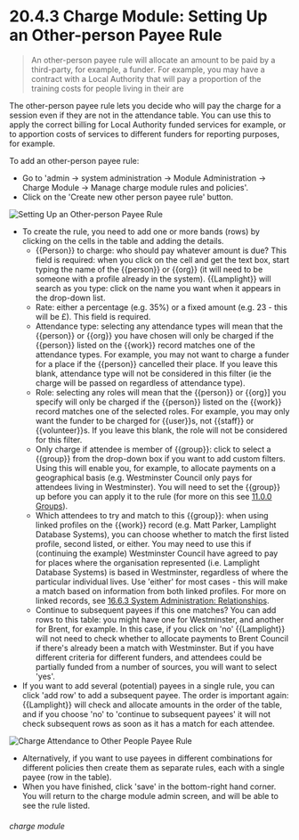 # 20.4.3 Charge Module: Setting Up an Other-person Payee Rule

> An other-person payee rule will allocate an amount to be paid by a third-party, for example, a funder. For example, you may have a contract with a Local Authority that will pay a proportion of the training costs for people living in their are



The other-person payee rule lets you decide who will pay the charge for a session even if they are not in the attendance table. You can use this to apply the correct billing for Local Authority funded services for example, or to apportion costs of services to different funders for reporting purposes, for example.

To add an other-person payee rule:

- Go to 'admin -> system administration -> Module Administration -> Charge Module -> Manage charge module rules and policies'. 
- Click on the 'Create new other person payee rule' button. 

![Setting Up an Other-person Payee Rule](20.4.3b.png)

- To create the rule, you need to add one or more bands (rows) by clicking on the cells in the table and adding the details.
   - {{Person}} to charge: who should pay whatever amount is due? This field is required: when you click on the cell and get the text box, start typing the name of the {{person}} or {{org}} (it will need to be someone with a profile already in the system). {{Lamplight}} will search as you type: click on the name you want when it appears in the drop-down list. 
   - Rate: either a percentage (e.g. 35%) or a fixed amount (e.g. 23 - this will be £). This field is required. 
   - Attendance type: selecting any attendance types will mean that the {{person}} or {{org}} you have chosen will only be charged if the {{person}} listed on the {{work}} record matches one of the attendance types. For example, you may not want to charge a funder for a place if the {{person}} cancelled their place. If you leave this blank, attendance type will not be considered in this filter (ie the charge will be passed on regardless of attendance type). 
   - Role: selecting any roles will mean that the {{person}} or {{org}] you specify will only be charged if the {{person}} listed on the {{work}} record matches one of the selected roles. For example, you may only want the funder to be charged for {{user}}s, not {{staff}} or {{volunteer}}s. If you leave this blank, the role will not be considered for this filter. 
   - Only charge if attendee is member of {{group}}: click to select a {{group}} from the drop-down box if you want to add custom filters. Using this will enable you, for example, to allocate payments on a geographical basis (e.g. Westminster Council only pays for attendees living in Westminster). You will need to set the {{group}} up before you can apply it to the rule (for more on this see [11.0.0 Groups](/help/index/p/11.0.0)).
   - Which attendees to try and match to this {{group}}: when using linked profiles on the {{work}} record (e.g. Matt Parker, Lamplight Database Systems), you can choose whether to match the first listed profile, second listed, or either. You may need to use this if (continuing the example) Westminster Council have agreed to pay for places where the organisation represented (i.e. Lamplight Database Systems) is based in Westminster, regardless of where the particular individual lives. Use 'either' for most cases - this will make a match based on information from both linked profiles. For more on linked records, see [16.6.3 System Administration: Relationships](/help/index/p/16.6.3).
   - Continue to subsequent payees if this one matches? You can add rows to this table: you might have one for Westminster, and another for Brent, for example. In this case, if you click on 'no' {{Lamplight}} will not need to check whether to allocate payments to Brent Council if there's already been a match with Westminster. But if you have different criteria for different funders, and attendees could be partially funded from a number of sources, you will want to select 'yes'. 
- If you want to add several (potential) payees in a single rule, you can click 'add row' to add a subsequent payee. The order is important again: {{Lamplight}} will check and allocate amounts in the order of the table, and if you choose 'no' to 'continue to subsequent payees' it will not check subsequent rows as soon as it has a match for each attendee. 

![Charge Attendance to Other People Payee Rule](20.4.3a.png)

- Alternatively, if you want to use  payees in different combinations for different policies then create them as separate rules, each  with a single payee (row in the table).  
- When you have finished, click 'save' in the bottom-right hand corner. You will return to the charge module admin screen, and will be able to see the rule listed. 


###### charge module


